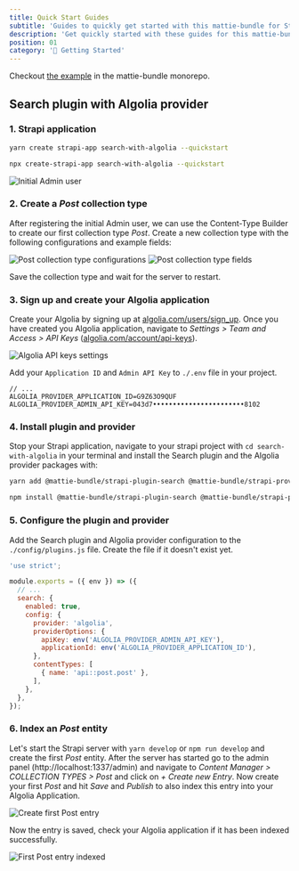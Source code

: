 ```yaml
---
title: Quick Start Guides
subtitle: 'Guides to quickly get started with this mattie-bundle for Strapi.'
description: 'Get quickly started with these guides for this mattie-bundle for Strapi.'
position: 01
category: '🚀 Getting Started'
---
```


<alert>

Checkout [the example](https://github.com/MattieBelt/mattie-strapi-bundle/tree/master/example) in the mattie-bundle monorepo.

</alert>

## Search plugin with Algolia provider

### 1. Strapi application 

<code-group>
  <code-block label="Yarn" active>

```bash
yarn create strapi-app search-with-algolia --quickstart
```

  </code-block>
  <code-block label="NPM">

```bash
npx create-strapi-app search-with-algolia --quickstart
```

  </code-block>
</code-group>

<img src="/usage/search-with-algolia/init-admin.png" alt="Initial Admin user" />


### 2. Create a _Post_ collection type

After registering the initial Admin user, we can use the Content-Type Builder to create our first collection type _Post_.
Create a new collection type with the following configurations and example fields:

<img src="/usage/search-with-algolia/create-post-collection-type-configurations.png" alt="Post collection type configurations" />
<img src="/usage/search-with-algolia/create-post-collection-type-fields.png" alt="Post collection type fields" />

Save the collection type and wait for the server to restart.

### 3. Sign up and create your Algolia application

Create your Algolia by signing up at [algolia.com/users/sign_up](https://www.algolia.com/users/sign_up).
Once you have created you Algolia application, navigate to _Settings > Team and Access > API Keys_ ([algolia.com/account/api-keys](https://www.algolia.com/account/api-keys)). 

<img src="/usage/search-with-algolia/algolia-settings-api-keys.png" alt="Algolia API keys settings" />

Add your `Application ID` and `Admin API Key` to `./.env` file in your project.

```text
// ...
ALGOLIA_PROVIDER_APPLICATION_ID=G9Z63O9QUF
ALGOLIA_PROVIDER_ADMIN_API_KEY=043d7•••••••••••••••••••••••8102
```


### 4. Install plugin and provider

Stop your Strapi application, navigate to your strapi project with `cd search-with-algolia` in your terminal and install the Search plugin and the Algolia provider packages with:

<code-group>
  <code-block label="Yarn" active>

```bash
yarn add @mattie-bundle/strapi-plugin-search @mattie-bundle/strapi-provider-search-algolia
```

  </code-block>
  <code-block label="NPM">

```bash
npm install @mattie-bundle/strapi-plugin-search @mattie-bundle/strapi-provider-search-algolia
```

  </code-block>
</code-group>


### 5. Configure the plugin and provider

Add the Search plugin and Algolia provider configuration to the `./config/plugins.js` file. Create the file if it doesn't exist yet.

```js
'use strict';

module.exports = ({ env }) => ({
  // ...
  search: {
    enabled: true,
    config: {
      provider: 'algolia',
      providerOptions: {
        apiKey: env('ALGOLIA_PROVIDER_ADMIN_API_KEY'),
        applicationId: env('ALGOLIA_PROVIDER_APPLICATION_ID'),
      },
      contentTypes: [
        { name: 'api::post.post' },
      ],
    },
  },
});
```

### 6. Index an _Post_ entity

Let's start the Strapi server with `yarn develop` or `npm run develop` and create the first _Post_ entity.
After the server has started go to the admin panel (http://localhost:1337/admin) and navigate to _Content Manager > COLLECTION TYPES > Post_ and click on _+ Create new Entry_. Now create your first _Post_ and hit _Save_ and _Publish_ to also index this entry into your Algolia Application.

<img src="/usage/search-with-algolia/create-post-entry.png" alt="Create first Post entry" />

Now the entry is saved, check your Algolia application if it has been indexed successfully.

<img src="/usage/search-with-algolia/algolia-first-post-entry-indexes.png" alt="First Post entry indexed" />
